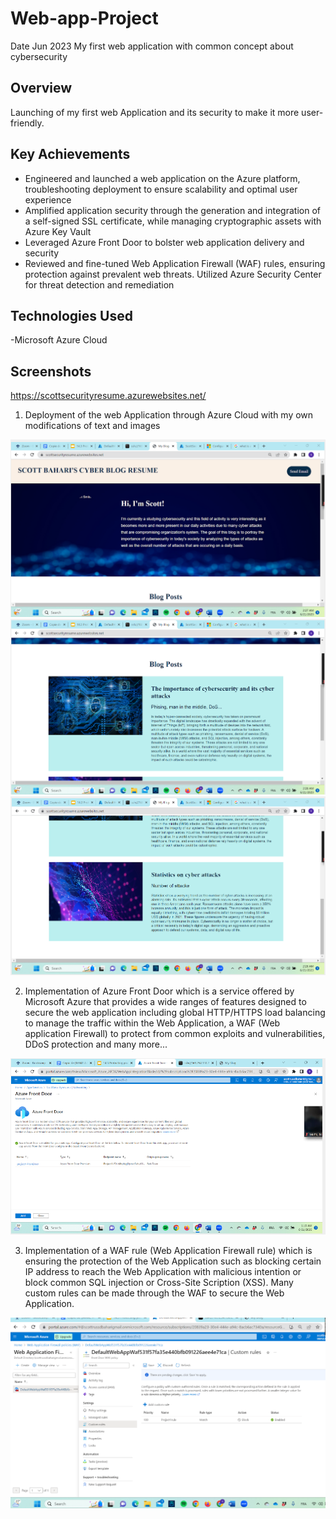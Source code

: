# Web-app-Project
Date Jun 2023
My first web application with common concept about cybersecurity

## Overview
Launching of my first web Application and its security to make it more user-friendly.

## Key Achievements
- Engineered and launched a web application on the Azure platform, troubleshooting deployment to ensure scalability and optimal user experience
- Amplified application security through the generation and integration of a self-signed SSL certificate, while managing cryptographic assets with Azure Key Vault
- Leveraged Azure Front Door to bolster web application delivery and security
- Reviewed and fine-tuned Web Application Firewall (WAF) rules, ensuring protection against prevalent web threats. Utilized Azure Security Center for threat detection and remediation

## Technologies Used
-Microsoft Azure Cloud


## Screenshots
https://scottsecurityresume.azurewebsites.net/
1) Deployment of the web Application through Azure Cloud with my own modifications of text and images

![Web_Application_1](./Web_App_Scott_1.png)
![Web_Application_2](./Web_App_Scott_2.png)
![Web_Application_3](./Web_App_Scott_3.png)

2) Implementation of Azure Front Door which is a service offered by Microsoft Azure that provides a wide ranges of features designed to secure the web application including global HTTP/HTTPS load balancing to manage the traffic within the Web Application, a WAF (Web application Firewall) to protect from common exploits and vulnerabilities, DDoS protection and many more...

![Azure_Front_Door](./Azure_Front_Door_implementation.png)

3) Implementation of a WAF rule (Web Application Firewall rule) which is ensuring the protection of the Web Application such as blocking certain IP address to reach the Web Application with malicious intention or block common SQL injection or Cross-Site Scription (XSS). Many custom rules can be made through the WAF to secure the Web Application.

![WAF_custom_rule](./WAF_Custom_Rule.png)




